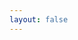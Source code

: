 ```yaml
---
layout: false 
---
```

<script setup>
import ImportCustomSvg from './import-custom-svg.vue'
</script>
<import-custom-svg></import-custom-svg>